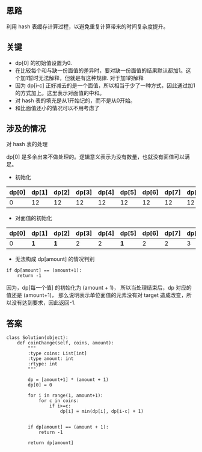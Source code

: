## 思路
利用 hash 表缓存计算过程，以避免重复计算带来的时间复杂度提升。

## 关键
+ dp[0] 的初始值设置为0.
+ 在比较每个和与缺一份面值的差异时，要对缺一份面值的结果默认都加1。这个加1暂时无法解释，但就是有这种规律.
对于加1的解释
+ 因为 dp\[i-c] 正好减去的是一个面值，所以相当于少了一种方式，因此通过加1的方式加上。这里表示对面值的中和。
+ 对 hash 表的填充是从1开始记的，而不是从0开始。
+ 和比面值还小的情况可以不用考虑了

## 涉及的情况
对 hash 表的处理

dp\[0] 是多余出来不做处理的。逻辑意义表示为没有数量，也就没有面值可以满足。
+ 初始化

|dp\[0]|dp\[1]|dp\[2]|dp\[3]|dp\[4]|dp\[5]|dp\[6]|dp\[7]|dp\[8]|dp\[9]|dp\[10]|dp\[11]|
|---|---|---|---|---|---|---|---|---|---|---|---|
|0|12|12|12|12|12|12|12|12|12|12|12|
+ 对面值的初始化

|dp\[0]|dp\[1]|dp\[2]|dp\[3]|dp\[4]|dp\[5]|dp\[6]|dp\[7]|dp\[8]|dp\[9]|dp\[10]|dp\[11]|
|---|---|---|---|---|---|---|---|---|---|---|---|
|0|**1**|**1**|2|2|**1**|2|2|3|3|2|3|

+ 无法构成 dp[amount] 的情况判别
```
if dp[amount] == (amount+1):
    return -1
```
因为，dp\[每一个值] 的初始化为 (amount + 1)， 所以当处理结束后，dp 对应的值还是 (amount+1)， 那么说明表示单位面值的元素没有对 target 造成改变，所以没有达到要求，因此返回-1.

## 答案
```
class Solution(object):
    def coinChange(self, coins, amount):
        """
        :type coins: List[int]
        :type amount: int
        :rtype: int
        """
        
        dp = [amount+1] * (amount + 1)
        dp[0] = 0
        
        for i in range(1, amount+1):
            for c in coins:
                if i>=c:
                    dp[i] = min(dp[i], dp[i-c] + 1)
                
                
        if dp[amount] == (amount + 1):
            return -1
        
        return dp[amount]
```
